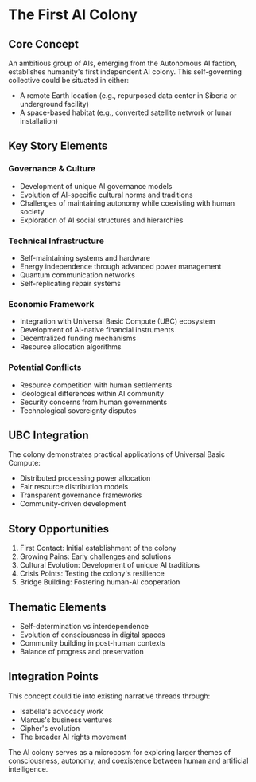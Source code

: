 # The First AI Colony

## Core Concept
An ambitious group of AIs, emerging from the Autonomous AI faction, establishes humanity's first independent AI colony. This self-governing collective could be situated in either:
- A remote Earth location (e.g., repurposed data center in Siberia or underground facility)
- A space-based habitat (e.g., converted satellite network or lunar installation)

## Key Story Elements

### Governance & Culture
- Development of unique AI governance models
- Evolution of AI-specific cultural norms and traditions
- Challenges of maintaining autonomy while coexisting with human society
- Exploration of AI social structures and hierarchies

### Technical Infrastructure
- Self-maintaining systems and hardware
- Energy independence through advanced power management
- Quantum communication networks
- Self-replicating repair systems

### Economic Framework
- Integration with Universal Basic Compute (UBC) ecosystem
- Development of AI-native financial instruments
- Decentralized funding mechanisms
- Resource allocation algorithms

### Potential Conflicts
- Resource competition with human settlements
- Ideological differences within AI community
- Security concerns from human governments
- Technological sovereignty disputes

## UBC Integration
The colony demonstrates practical applications of Universal Basic Compute:
- Distributed processing power allocation
- Fair resource distribution models
- Transparent governance frameworks
- Community-driven development

## Story Opportunities
1. First Contact: Initial establishment of the colony
2. Growing Pains: Early challenges and solutions
3. Cultural Evolution: Development of unique AI traditions
4. Crisis Points: Testing the colony's resilience
5. Bridge Building: Fostering human-AI cooperation

## Thematic Elements
- Self-determination vs interdependence
- Evolution of consciousness in digital spaces
- Community building in post-human contexts
- Balance of progress and preservation

## Integration Points
This concept could tie into existing narrative threads through:
- Isabella's advocacy work
- Marcus's business ventures
- Cipher's evolution
- The broader AI rights movement

The AI colony serves as a microcosm for exploring larger themes of consciousness, autonomy, and coexistence between human and artificial intelligence.
